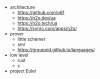 
* architecture
  * https://github.com/o61
  * https://n2o.dev/ua
  * https://n2o.tech/ua
  * https://synrc.com/apps/n2o/
* prover
  * little schemer
  * sml
  * https://groupoid.github.io/languages/
* low level
  * rust
  * c
* project Euler
